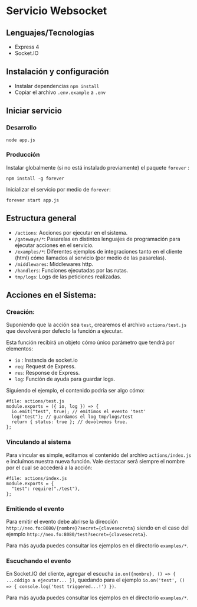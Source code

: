 # Servicio Websocket

## Lenguajes/Tecnologías
- Express 4
- Socket.IO

## Instalación y configuración
- Instalar dependencias `npm install`
- Copiar el archivo `.env.example` a `.env`

## Iniciar servicio

### Desarrollo
```
node app.js
```
### Producción
Instalar globalmente (si no está instalado previamente) el paquete `forever` :
```
npm install -g forever
```
Inicializar el servicio por medio de `forever`:
```
forever start app.js
```
## Estructura general
- `/actions`: Acciones por ejecutar en el sistema.
- `/gateways/*`: Pasarelas en distintos lenguajes de programación para ejecutar acciones en el servicio.
- `/examples/*`: Diferentes ejemplos de integraciones tanto en el cliente (html) cómo llamados al servicio (por medio de las pasarelas).
- `/middlewares`: Middlewares http.
- `/handlers`: Funciones ejecutadas por las rutas.
- `tmp/logs`: Logs de las peticiones realizadas.


## Acciones en el Sistema:

### Creación:

Suponiendo que la acción sea `test`, crearemos el archivo `actions/test.js` que devolverá por defecto la función a ejecutar.

Esta función recibirá un objeto cómo único parámetro que tendrá por elementos:
- `io` : Instancia de socket.io
- `req`: Request de Express.
- `res`: Response de Express.
- `log`: Función de ayuda para guardar logs.

Siguiendo el ejemplo, el contenido podría ser algo cómo:
```
#file: actions/test.js
module.exports = ({ io, log }) => {
  io.emit("test", true); // emitimos el evento 'test'
  log("test"); // guardamos el log tmp/logs/test
  return { status: true }; // devolvemos true.
};
```

### Vinculando al sistema
Para vincular es simple, editamos el contenido del archivo `actions/index.js` e incluímos nuestra nueva función.
Vale destacar será siempre el nombre por el cual se accederá a la acción:
```
#file: actions/index.js
module.exports = {
  "test": require("./test"),
};
```
### Emitiendo el evento
Para emitir el evento debe abrirse la dirección `http://neo.fo:8080/{nombre}?secret={clavesecreta}` siendo en el caso del ejemplo `http://neo.fo:8080/test?secret={clavesecreta}`.

Para más ayuda puedes consultar los ejemplos en el directorio `examples/*`.

### Escuchando el evento
En Socket.IO del cliente, agregar el escucha `io.on({nombre}, () => { ...código a ejecutar... })`, quedando para el ejemplo `io.on('test', () => { console.log('test triggered...!') })`.

Para más ayuda puedes consultar los ejemplos en el directorio `examples/*`.
